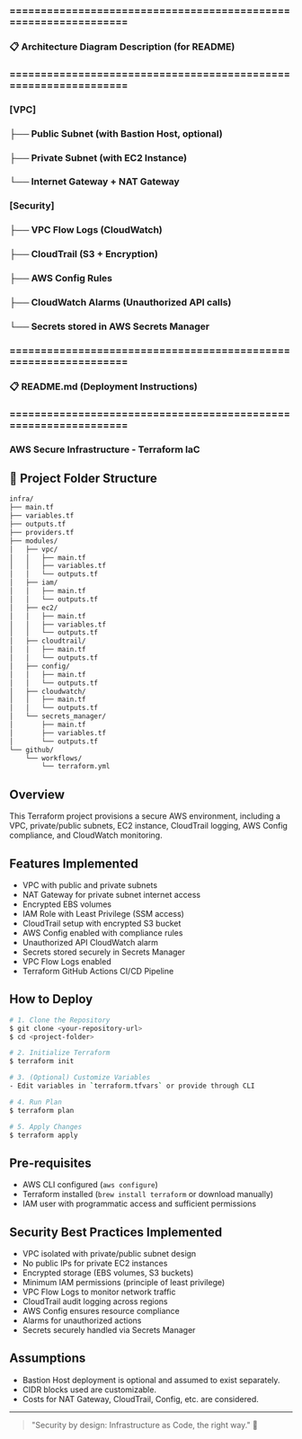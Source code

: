 ### ================================================================
### 📋 Architecture Diagram Description (for README)
### ================================================================
### [VPC]
### ├── Public Subnet (with Bastion Host, optional)
### ├── Private Subnet (with EC2 Instance)
### └── Internet Gateway + NAT Gateway
###
### [Security]
### ├── VPC Flow Logs (CloudWatch)
### ├── CloudTrail (S3 + Encryption)
### ├── AWS Config Rules
### ├── CloudWatch Alarms (Unauthorized API calls)
### └── Secrets stored in AWS Secrets Manager

### ================================================================
### 📋 README.md (Deployment Instructions)
### ================================================================
### AWS Secure Infrastructure - Terraform IaC

## 📂 Project Folder Structure
```bash
infra/
├── main.tf
├── variables.tf
├── outputs.tf
├── providers.tf
├── modules/
│   ├── vpc/
│   │   ├── main.tf
│   │   ├── variables.tf
│   │   └── outputs.tf
│   ├── iam/
│   │   ├── main.tf
│   │   └── outputs.tf
│   ├── ec2/
│   │   ├── main.tf
│   │   ├── variables.tf
│   │   └── outputs.tf
│   ├── cloudtrail/
│   │   ├── main.tf
│   │   └── outputs.tf
│   ├── config/
│   │   ├── main.tf
│   │   └── outputs.tf
│   ├── cloudwatch/
│   │   ├── main.tf
│   │   └── outputs.tf
│   └── secrets_manager/
│       ├── main.tf
│       ├── variables.tf
│       └── outputs.tf
└── github/
    └── workflows/
        └── terraform.yml
```

## Overview
This Terraform project provisions a secure AWS environment, including a VPC, private/public subnets, EC2 instance, CloudTrail logging, AWS Config compliance, and CloudWatch monitoring.

## Features Implemented
- VPC with public and private subnets
- NAT Gateway for private subnet internet access
- Encrypted EBS volumes
- IAM Role with Least Privilege (SSM access)
- CloudTrail setup with encrypted S3 bucket
- AWS Config enabled with compliance rules
- Unauthorized API CloudWatch alarm
- Secrets stored securely in Secrets Manager
- VPC Flow Logs enabled
- Terraform GitHub Actions CI/CD Pipeline

## How to Deploy

```bash
# 1. Clone the Repository
$ git clone <your-repository-url>
$ cd <project-folder>

# 2. Initialize Terraform
$ terraform init

# 3. (Optional) Customize Variables
- Edit variables in `terraform.tfvars` or provide through CLI

# 4. Run Plan
$ terraform plan

# 5. Apply Changes
$ terraform apply
```

## Pre-requisites
- AWS CLI configured (`aws configure`)
- Terraform installed (`brew install terraform` or download manually)
- IAM user with programmatic access and sufficient permissions

## Security Best Practices Implemented
- VPC isolated with private/public subnet design
- No public IPs for private EC2 instances
- Encrypted storage (EBS volumes, S3 buckets)
- Minimum IAM permissions (principle of least privilege)
- VPC Flow Logs to monitor network traffic
- CloudTrail audit logging across regions
- AWS Config ensures resource compliance
- Alarms for unauthorized actions
- Secrets securely handled via Secrets Manager

## Assumptions
- Bastion Host deployment is optional and assumed to exist separately.
- CIDR blocks used are customizable.
- Costs for NAT Gateway, CloudTrail, Config, etc. are considered.

---

> "Security by design: Infrastructure as Code, the right way." 🚀